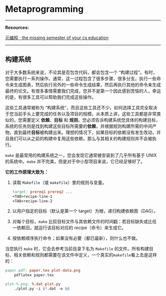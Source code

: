 # Metaprogramming



---

**Resources:**

[元编程 · the missing semester of your cs education](https://missing-semester-cn.github.io/2020/metaprogramming/)







---



## 构建系统

对于大多数系统来说，不论其是否包含代码，都会包含一个 “构建过程”。有时，您需要执行一系列操作。通常，这一过程包含了很多步骤，很多分支。执行一些命令来生成图表，然后执行另外的一些命令生成结果，然后再执行其他的命令来生成最终的论文。有很多事情需要我们完成，您并不是第一个因此感到苦恼的人，幸运的是，有很多工具可以帮助我们完成这些操作。

这些工具通常被称为 “构建系统”，而且这些工具还不少。如何选择工具完全取决于您当前手头上要完成的任务以及项目的规模。从本质上讲，这些工具都是非常类似的。您需要定义 **依赖**、**目标** 和 **规则**。您必须告诉构建系统您具体的构建目标，系统的任务则是找到构建这些目标所需要的**依赖**，并根据规则构建所需的中间产物，直到最终**目标**被构建出来。理想的情况下，如果目标的依赖没有发生改动，并且我们可以从之前的构建中复用这些依赖，那么与其相关的构建规则并不会被执行。

`make` 是最常用的构建系统之一，您会发现它通常被安装到了几乎所有基于 UNIX 的系统中。`make` 并不完美，但是对于中小型项目来说，它已经足够好了。

**它的工作原理大致为：**

1. 读取 `Makefile`（或 `makefile`）里的规则与变量。

   ```makefile
   target: prereq1 prereq2 ...
   <TAB>recipe-line-1
   <TAB>recipe-line-2
   ```

2. 以用户指定的目标（默认是第一个 target）为根，递归构建依赖图（DAG）。

3. 对每个目标，`make` 比较目标文件与其依赖文件的时间戳：若目标缺失或比任一依赖旧，就运行该目标对应的 recipe（命令）来生成它。

4. 按依赖顺序执行命令；如果没有必要（都已最新），则什么也不做。

当您执行 `make` 时，它会去参考当前目录下名为 `Makefile` 的文件。所有构建目标、相关依赖和规则都需要在该文件中定义，一个真实的`makefile`看上去是这样的：

```makefile
paper.pdf: paper.tex plot-data.png
	pdflatex paper.tex

plot-%.png: %.dat plot.py
	./plot.py -i $*.dat -o $@
```

